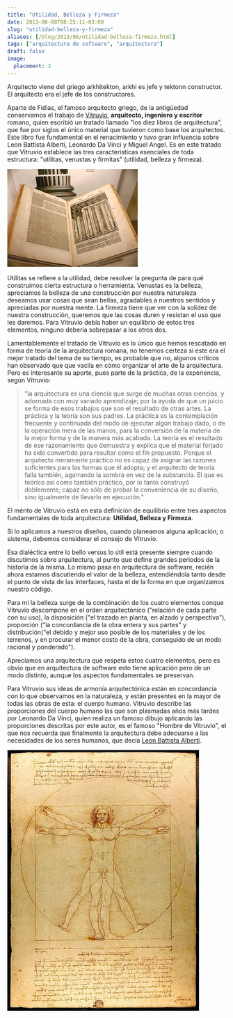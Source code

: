 ```yaml
---
title: "Utilidad, Belleza y Firmeza"
date: 2013-06-08T08:25:11-03:00
slug: "utilidad-belleza-y-firmeza"
aliases: [/blog/2013/06/utilidad-belleza-firmeza.html]
tags: ["arquitectura de software", "arquitectura"]
draft: false
image:
  placement: 3
---
```


Arquitecto viene del griego arkhitekton, arkhi es jefe y tektonn
constructor. El arquitecto era el jefe de los constructores.

Aparte de Fidias, el famoso arquitecto griego, de la antigüedad
conservamos el trabajo de
[Vitruvio](https://es.wikipedia.org/wiki/Marco_Vitruvio), **arquitecto,
ingeniero y escritor** romano, quien escribió un tratado llamado "los
diez libros de arquitectura", que fue por siglos el único material que
tuvieron como base los arquitectos. Este libro fue fundamental en el
renacimiento y tuvo gran influencia sobre Leon Battista Alberti,
Leonardo Da Vinci y Miguel Angel. Es en este tratado que Vitruvio
establece las tres caracteristicas esenciales de toda estructura:
"utilitas, venustas y firmitas" (utilidad, belleza y firmeza).

![](de_architectura.jpg)

Utilitas se refiere a la utilidad, debe resolver la pregunta de para qué
construimos cierta estructura o herramienta. Venustas es la belleza,
apreciamos la belleza de una construcción por nuestra naturaleza
deseamos usar cosas que sean bellas, agradables a nuestros sentidos y
apreciadas por nuestra mente. La firmeza tiene que ver con la solidez de
nuestra construcción, queremos que las cosas duren y resistan el uso que
les daremos. Para Vitruvio debía haber un equilibrio de estos tres
elementos, ninguno debería sobrepasar a los otros dos.

Lamentablemente el tratado de Vitruvio es lo único que hemos rescatado
en forma de teoría de la arquitectura romana, no tenemos certeza si este
era el mejor tratado del tema de su tiempo, es probable que no, algunos
críticos han observado que que vacila en cómo organizar el arte de la
arquitectura. Pero es interesante su aporte, pues parte de la práctica,
de la experiencia, según Vitruvio:

> "la arquitectura es una ciencia que surge de muchas
otras ciencias, y adornada con muy variado aprendizaje; por la ayuda de
que un juicio se forma de esos trabajos que son el resultado de otras
artes. La práctica y la teoría son sus padres. La práctica es la
contemplación frecuente y continuada del modo de ejecutar algún trabajo
dado, o de la operación mera de las manos, para la conversión de la
materia de la mejor forma y de la manera más acabada. La teoría es el
resultado de ese razonamiento que demuestra y explica que el material
forjado ha sido convertido para resultar como el fin propuesto. Porque
el arquitecto meramente práctico no es capaz de asignar las razones
suficientes para las formas que él adopta; y el arquitecto de teoría
falla también, agarrando la sombra en vez de la substancia. El que es
teórico así como también práctico, por lo tanto construyó doblemente;
capaz no sólo de probar la conveniencia de su diseño, sino igualmente de
llevarlo en ejecución." 

El mérito de Vitruvio está en esta definición de equilibrio entre tres
aspectos fundamentales de toda arquitectura: **Utilidad, Belleza y
Firmeza**.

Si lo aplicamos a nuestros diseños, cuando planeamos alguna aplicación,
o sistema, debemos considerar el consejo de Vitruvio.

Esa dialéctica entre lo bello versus lo útil está presente siempre
cuando discutimos sobre arquitectura, al punto que define grandes
periodos de la historia de la misma. Lo mismo pasa en arquitectura de
software, recién ahora estamos discutiendo el valor de la belleza,
entendiéndola tanto desde el punto de vista de las interfaces, hasta el
de la forma en que organizamos nuestro código.

Para mi la belleza surge de la combinación de los cuatro elementos
conque Vitruvio descompone en el orden arquitectónico ("relación de
cada parte con su uso), la disposición ("el trazado en planta, en
alzado y perspectiva"), proporción ("la concordancia de la obra entera
y sus partes" y distribución("el debido y mejor uso posible de los
materiales y de los terrenos, y en procurar el menor costo de la obra,
conseguido de un modo racional y ponderado").

Apreciamos una arquitectura que respeta estos cuatro elementos, pero es
obvio que en arquitectura de software esto tiene aplicación pero de un
modo distinto, aunque los aspectos fundamentales se preservan.

Para Vitruvio sus ideas de armonía arquitectónica están en concordancia
con lo que observamos en la naturaleza, y están presentes en la mayor de
todas las obras de esta: el cuerpo humano. Vitruvio describe las
proporciones del cuerpo humano las que son plasmadas años más tardes por
Leonardo Da Vinci, quien realiza un famoso dibujo aplicando las
proporciones descritas por este autor, es el famoso "Hombre de
Vitruvio", el que nos recuerda que finalmente la arquitectura debe
adecuarse a las necesidades de los seres humanos, que decía [Leon
Battista Alberti](http://es.wikipedia.org/wiki/Leon_Battista_Alberti).

![](el_hombre_de_vitruvio.jpg)
